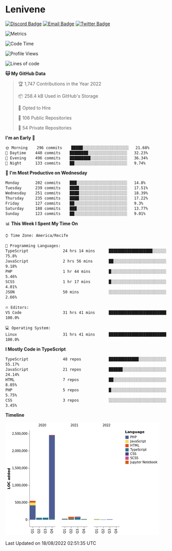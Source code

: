 # Lenivene

[![Discord Badge](https://img.shields.io/badge/-Lenivene%230715-black?style=flat-square&logo=Discord&logoColor=white)](http://discord.com/)
[![Email Badge](https://img.shields.io/badge/-lenivene@msn.com-black?style=flat-square&logo=Gmail&logoColor=white&link=mailto:lenivene@msn.com)](mailto:lenivene@msn.com)
[![Twitter Badge](https://img.shields.io/badge/-@enevinel-black?style=flat-square&logo=twitter&logoColor=white&link=https://twitter.com/enevinel)](https://twitter.com/enevinel)

<!-- https://github-readme-stats.vercel.app/api?username=lenivene&show_icons=true -->

<img src="https://metrics.lecoq.io/lenivene?template=classic&config.timezone=America%2FRecife" alt="Metrics" />

<!--START_SECTION:waka-->
![Code Time](http://img.shields.io/badge/Code%20Time-487%20hrs%2040%20mins-blue)

![Profile Views](http://img.shields.io/badge/Profile%20Views-0-blue)

![Lines of code](https://img.shields.io/badge/From%20Hello%20World%20I%27ve%20Written-3%20Million%20lines%20of%20code-blue)

**🐱 My GitHub Data** 

> 🏆 1,747 Contributions in the Year 2022
 > 
> 📦 258.4 kB Used in GitHub's Storage 
 > 
> 💼 Opted to Hire
 > 
> 📜 106 Public Repositories 
 > 
> 🔑 54 Private Repositories  
 > 
**I'm an Early 🐤** 

```text
🌞 Morning    296 commits    █████░░░░░░░░░░░░░░░░░░░░   21.68% 
🌆 Daytime    440 commits    ████████░░░░░░░░░░░░░░░░░   32.23% 
🌃 Evening    496 commits    █████████░░░░░░░░░░░░░░░░   36.34% 
🌙 Night      133 commits    ██░░░░░░░░░░░░░░░░░░░░░░░   9.74%

```
📅 **I'm Most Productive on Wednesday** 

```text
Monday       202 commits    ███░░░░░░░░░░░░░░░░░░░░░░   14.8% 
Tuesday      239 commits    ████░░░░░░░░░░░░░░░░░░░░░   17.51% 
Wednesday    251 commits    ████░░░░░░░░░░░░░░░░░░░░░   18.39% 
Thursday     235 commits    ████░░░░░░░░░░░░░░░░░░░░░   17.22% 
Friday       127 commits    ██░░░░░░░░░░░░░░░░░░░░░░░   9.3% 
Saturday     188 commits    ███░░░░░░░░░░░░░░░░░░░░░░   13.77% 
Sunday       123 commits    ██░░░░░░░░░░░░░░░░░░░░░░░   9.01%

```


📊 **This Week I Spent My Time On** 

```text
⌚︎ Time Zone: America/Recife

💬 Programming Languages: 
TypeScript               24 hrs 14 mins      ███████████████████░░░░░░   75.8% 
JavaScript               2 hrs 56 mins       ██░░░░░░░░░░░░░░░░░░░░░░░   9.18% 
PHP                      1 hr 44 mins        █░░░░░░░░░░░░░░░░░░░░░░░░   5.46% 
SCSS                     1 hr 17 mins        █░░░░░░░░░░░░░░░░░░░░░░░░   4.01% 
JSON                     50 mins             ░░░░░░░░░░░░░░░░░░░░░░░░░   2.66%

🔥 Editors: 
VS Code                  31 hrs 41 mins      █████████████████████████   100.0%

💻 Operating System: 
Linux                    31 hrs 41 mins      █████████████████████████   100.0%

```

**I Mostly Code in TypeScript** 

```text
TypeScript               48 repos            █████████████░░░░░░░░░░░░   55.17% 
JavaScript               21 repos            ██████░░░░░░░░░░░░░░░░░░░   24.14% 
HTML                     7 repos             ██░░░░░░░░░░░░░░░░░░░░░░░   8.05% 
PHP                      5 repos             █░░░░░░░░░░░░░░░░░░░░░░░░   5.75% 
CSS                      3 repos             ░░░░░░░░░░░░░░░░░░░░░░░░░   3.45%

```


**Timeline**

![Chart not found](https://raw.githubusercontent.com/lenivene/lenivene/master/charts/bar_graph.png) 


 Last Updated on 18/08/2022 02:51:35 UTC
<!--END_SECTION:waka-->